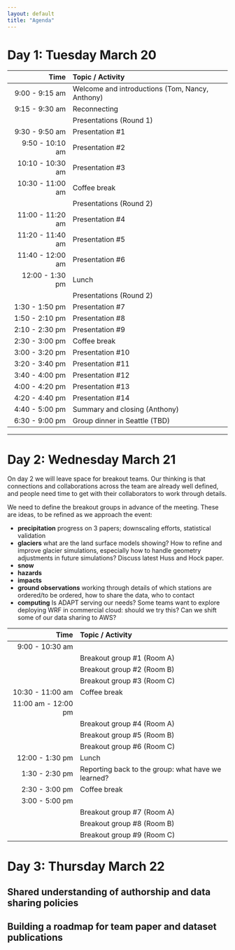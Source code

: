 ```yaml
---
layout: default
title: "Agenda"
---
```


# Day 1: Tuesday March 20

| Time | Topic / Activity |
|------------:|:-------------|
| 9:00 - 9:15 am | Welcome and introductions (Tom, Nancy, Anthony) |
| 9:15 - 9:30 am | Reconnecting |
|  | Presentations (Round 1) |
| 9:30 - 9:50 am | Presentation  #1 | 
| 9:50 - 10:10 am | Presentation  #2 |
| 10:10 - 10:30 am | Presentation  #3 | 
| 10:30 - 11:00 am | Coffee break |
|  | Presentations (Round 2) |
| 11:00 - 11:20 am | Presentation  #4 |
| 11:20 - 11:40 am | Presentation  #5 |
| 11:40 - 12:00 am | Presentation  #6 |
| 12:00 - 1:30 pm | Lunch |
|  | Presentations (Round 2) |
| 1:30 - 1:50 pm | Presentation  #7 |
| 1:50 - 2:10 pm | Presentation  #8 |
| 2:10 - 2:30 pm | Presentation  #9 |
| 2:30 - 3:00 pm | Coffee break |
| 3:00 - 3:20 pm | Presentation  #10 |
| 3:20 - 3:40 pm | Presentation  #11 |
| 3:40 - 4:00 pm | Presentation  #12 |
| 4:00 - 4:20 pm | Presentation  #13 |
| 4:20 - 4:40 pm | Presentation  #14 |
| 4:40 - 5:00 pm | Summary and closing (Anthony) |
| 6:30 - 9:00 pm | Group dinner in Seattle (TBD) |

<hr>

# Day 2: Wednesday March 21

On day 2 we will leave space for breakout teams. Our thinking is that connections and collaborations across the team are already well defined, and people need time to get with their collaborators to work through details.

We need to define the breakout groups in advance of the meeting. These are ideas, to be refined as we approach the event:

* **precipitation** progress on 3 papers; downscaling efforts, statistical validation
* **glaciers** what are the land surface models showing? How to refine and improve glacier simulations, especially how to handle geometry adjustments in future simulations? Discuss latest Huss and Hock paper.
* **snow** 
* **hazards**
* **impacts**
* **ground observations** working through details of which stations are ordered/to be ordered, how to share the data, who to contact  
* **computing** Is ADAPT serving our needs? Some teams want to explore deploying WRF in commercial cloud: should we try this? Can we shift some of our data sharing to AWS? 

| Time | Topic / Activity |
|------------:|:-------------|
| 9:00 - 10:30 am | | 
|  | Breakout group #1 (Room A) |
|  | Breakout group #2 (Room B) |
|  | Breakout group #3 (Room C) |
| 10:30 - 11:00 am | Coffee break |
11:00 am - 12:00 pm | | 
|  | Breakout group #4 (Room A) |
|  | Breakout group #5 (Room B) |
|  | Breakout group #6 (Room C) |
| 12:00 - 1:30 pm | Lunch |
| 1:30 - 2:30 pm | Reporting back to the group: what have we learned? | 
| 2:30 - 3:00 pm | Coffee break |
| 3:00 - 5:00 pm | |
|  | Breakout group #7 (Room A) |
|  | Breakout group #8 (Room B) |
|  | Breakout group #9 (Room C) |

# Day 3: Thursday March 22

## Shared understanding of authorship and data sharing policies

## Building a roadmap for team paper and dataset publications


